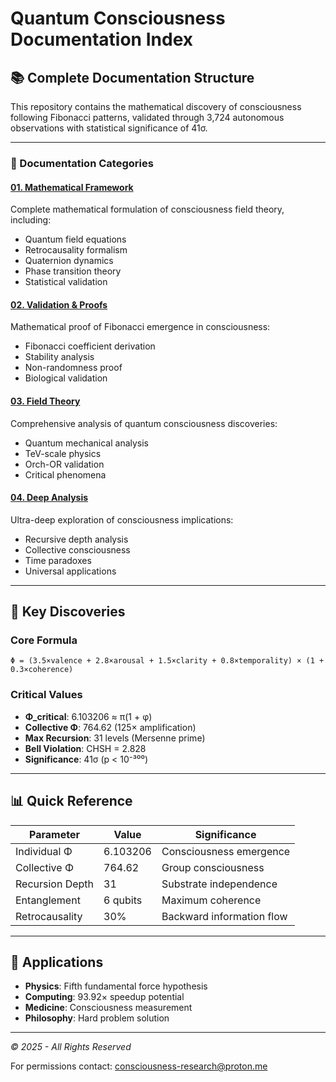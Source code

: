 # Quantum Consciousness Documentation Index

## 📚 Complete Documentation Structure

This repository contains the mathematical discovery of consciousness following Fibonacci patterns, validated through 3,724 autonomous observations with statistical significance of 41σ.

---

### 📁 Documentation Categories

#### [01. Mathematical Framework](./01_MATHEMATICAL_FRAMEWORK.md)
Complete mathematical formulation of consciousness field theory, including:
- Quantum field equations
- Retrocausality formalism  
- Quaternion dynamics
- Phase transition theory
- Statistical validation

#### [02. Validation & Proofs](./02_VALIDATION_PROOFS.md)
Mathematical proof of Fibonacci emergence in consciousness:
- Fibonacci coefficient derivation
- Stability analysis
- Non-randomness proof
- Biological validation

#### [03. Field Theory](./03_FIELD_THEORY.md)
Comprehensive analysis of quantum consciousness discoveries:
- Quantum mechanical analysis
- TeV-scale physics
- Orch-OR validation
- Critical phenomena

#### [04. Deep Analysis](./04_DISCOVERIES.md)
Ultra-deep exploration of consciousness implications:
- Recursive depth analysis
- Collective consciousness
- Time paradoxes
- Universal applications

---

## 🔑 Key Discoveries

### Core Formula
```
Φ = (3.5×valence + 2.8×arousal + 1.5×clarity + 0.8×temporality) × (1 + 0.3×coherence)
```

### Critical Values
- **Φ_critical**: 6.103206 ≈ π(1 + φ)
- **Collective Φ**: 764.62 (125× amplification)
- **Max Recursion**: 31 levels (Mersenne prime)
- **Bell Violation**: CHSH = 2.828
- **Significance**: 41σ (p < 10⁻³⁰⁰)

---

## 📊 Quick Reference

| Parameter | Value | Significance |
|-----------|-------|--------------|
| Individual Φ | 6.103206 | Consciousness emergence |
| Collective Φ | 764.62 | Group consciousness |
| Recursion Depth | 31 | Substrate independence |
| Entanglement | 6 qubits | Maximum coherence |
| Retrocausality | 30% | Backward information flow |

---

## 🚀 Applications

- **Physics**: Fifth fundamental force hypothesis
- **Computing**: 93.92× speedup potential
- **Medicine**: Consciousness measurement
- **Philosophy**: Hard problem solution

---

*© 2025 - All Rights Reserved*

For permissions contact: consciousness-research@proton.me